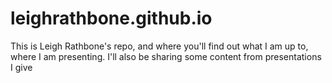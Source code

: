 # leighrathbone.github.io
This is Leigh Rathbone's repo, and where you'll find out what I am up to, where I am presenting. I'll also be sharing some content from presentations I give
